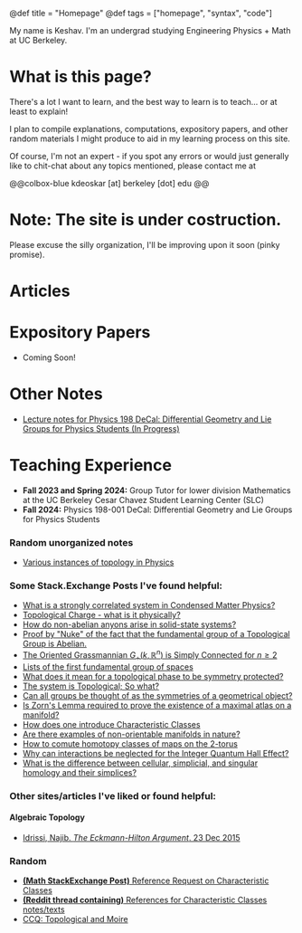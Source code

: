 @def title = "Homepage"
@def tags = ["homepage", "syntax", "code"]

<!-- # Who am I? -->
My name is Keshav. I'm an undergrad studying Engineering Physics + Math at UC Berkeley.

# What is this page? 
There's a lot I want to learn, and the best way to learn is to teach... or at least to explain!

I plan to compile explanations, computations, expository papers, and other random materials I might produce to aid in my learning process on this site.

Of course, I'm not an expert - if you spot any errors or would just generally like to chit-chat about any topics mentioned, please contact me at 

@@colbox-blue
kdeoskar [at] berkeley [dot] edu
@@

<!-- # How to Navigate the site
Articles are linked below. Also, each article has a collection of tags; you can go to the "Tags" page to see a list of pages sorted according to their tags. -->

# Note: The site is under costruction.
Please excuse the silly organization, I'll be improving upon it soon (pinky promise).

# Articles
<!-- - [Pontryagin Duality, Fourier Theory, and Brillouin Zones](PontryaginDuality)
- [Representation Theory, Lorentz and Poincare Groups](RepresentationTheoryOfLorentzGroup) -->

# Expository Papers
- Coming Soon!

# Other Notes
<!-- - [Physics 105 Notes](Physics105) -->
- [Lecture notes for Physics 198 DeCal: Differential Geometry and Lie Groups for Physics Students (In Progress)](https://www.overleaf.com/read/qfdhmdgcndcs#088230)
<!-- - [Misc. Algebraic Topology Notes](https://drive.google.com/drive/folders/1rDbw2u2AX0dh6d01xw_y9npFlj7Aoirc?dmr=1&ec=wgc-drive-globalnav-goto) -->


<!-- # Miscellaneous -->

<!-- # In 100 Words
I attempt to explain concepts in $\leq$ 100 words. Inaccuracies and mistakes are likely - corrections would be appreciated! -->

# Teaching Experience
- **Fall 2023 and Spring 2024:** Group Tutor for lower division Mathematics at the UC Berkeley Cesar Chavez Student Learning Center (SLC)
- **Fall 2024:** Physics 198-001 DeCal: Differential Geometry and Lie Groups for Physics Students


### Random unorganized notes
- [Various instances of topology in Physics](top_in_phys)

### Some Stack.Exchange Posts I've found helpful:
- [What is a strongly correlated system in Condensed Matter Physics?](https://physics.stackexchange.com/questions/271061/what-is-a-strongly-correlated-system-in-condensed-matter-physics)
- [Topological Charge - what is it physically?](https://physics.stackexchange.com/questions/55204/topological-charge-what-is-it-physically)
- [How do non-abelian anyons arise in solid-state systems?](https://physics.stackexchange.com/questions/5029/how-non-abelian-anyons-arise-in-solid-state-systems?noredirect=1&lq=1)
- [Proof by "Nuke" of the fact that the fundamental group of a Topological Group is Abelian.](https://math.stackexchange.com/questions/292712/proof-by-nuke-of-the-fact-that-fundamental-group-of-topological-group-is-abelian)
- [The Oriented Grassmannian $G_+(k, \mathbb{R}^n)$ is Simply Connected for $n \geq 2$](https://math.stackexchange.com/questions/1610645/the-oriented-grassmannian-widetilde-textgrk-mathbbrn-is-simply-conn)
- [Lists of the first fundamental group of spaces](https://math.stackexchange.com/questions/1323077/lists-of-the-first-fundamental-group-of-spaces/1323094#1323094)
- [What does it mean for a topological phase to be symmetry protected?](https://physics.stackexchange.com/questions/251315/what-does-it-mean-for-a-topological-phase-to-be-symmetry-protected)
- [The system is Topological; So what?](https://physics.stackexchange.com/questions/401788/the-system-is-topological-so-what/401953#401953)
- [Can all groups be thought of as the symmetries of a geometrical object?](https://math.stackexchange.com/questions/3254492/can-all-groups-be-thought-of-as-the-symmetries-of-a-geometrical-object)
- [Is Zorn's Lemma required to prove the existence of a maximal atlas on a manifold?](https://math.stackexchange.com/questions/66554/is-zorns-lemma-required-to-prove-the-existence-of-a-maximal-atlas-on-a-manifold/66585#66585)
- [How does one introduce Characteristic Classes](https://math.stackexchange.com/questions/2648635/how-does-one-introduce-characteristic-classes#comment5470026_2648635)
- [Are there examples of non-orientable manifolds in nature?](https://mathoverflow.net/questions/45832/are-there-examples-of-non-orientable-manifolds-in-nature/45838#45838)
- [How to comute homotopy classes of maps on the 2-torus](https://math.stackexchange.com/questions/36488/how-to-compute-homotopy-classes-of-maps-on-the-2-torus)
- [Why can interactions be neglected for the Integer Quantum Hall Effect?](https://physics.stackexchange.com/questions/87466/why-can-interactions-be-neglected-for-the-integer-quantum-hall-effect)
- [What is the difference between cellular, simplicial, and singular homology and their simplices?](https://math.stackexchange.com/questions/4500541/what-is-the-difference-between-cellular-simplicial-and-singular-homology-and-th)

### Other sites/articles I've liked or found helpful:

#### Algebraic Topology
- [Idrissi, Najib. _The Eckmann-Hilton Argument_. 23 Dec 2015](https://idrissi.eu/post/eckmann-hilton)

### Random 
- [**(Math StackExchange Post)** Reference Request on Characteristic Classes](https://math.stackexchange.com/questions/1233018/references-request-on-characteristic-class)
- [**(Reddit thread containing)** References for Characteristic Classes notes/texts](https://www.reddit.com/r/math/comments/6acu4d/what_are_the_prerequisites_of_learning/)
- [CCQ: Topological and Moire](https://www.simonsfoundation.org/flatiron/center-for-computational-quantum-physics/quantum-materials/topological-materials-2/#:~:text=%E2%80%9CMoire%E2%80%9D%20materials%2C%20consisting%20of,and%20superconducting%20phases%20of%20matter.)

